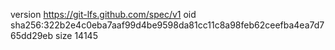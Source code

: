 version https://git-lfs.github.com/spec/v1
oid sha256:322b2e4c0eba7aaf99d4be9598da81cc11c8a98feb62ceefba4ea7d765dd29eb
size 14145
